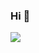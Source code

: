 ### Hi  👋
<a href="#"> <img src="https://img.shields.io/badge/PHP-777BB4?style=for-the-badge&logo=php&logoColor=white"> </a>
